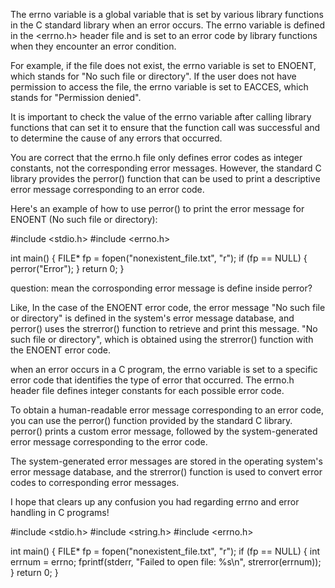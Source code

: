 
The errno variable is a global variable that is set by various library functions in the C standard library when an error occurs. The errno variable is defined in the <errno.h> header file and is set to an error code by library functions when they encounter an error condition.


For example, if the file does not exist, the errno variable is set to ENOENT, which stands for "No such file or directory". If the user does not have permission to access the file, the errno variable is set to EACCES, which stands for "Permission denied".

It is important to check the value of the errno variable after calling library functions that can set it to ensure that the function call was successful and to determine the cause of any errors that occurred.

You are correct that the errno.h file only defines error codes as integer constants, not the corresponding error messages. However, the standard C library provides the perror() function that can be used to print a descriptive error message corresponding to an error code.

Here's an example of how to use perror() to print the error message for ENOENT (No such file or directory):

#include <stdio.h>
#include <errno.h>

int main() {
    FILE* fp = fopen("nonexistent_file.txt", "r");
    if (fp == NULL) {
        perror("Error");
    }
    return 0;
}




question: mean the corrosponding error message is define inside perror?

Like, In the case of the ENOENT error code, the error message "No such file or directory" is defined in the system's error message database, and perror() uses the strerror() function to retrieve and print this message.
"No such file or directory", which is obtained using the strerror() function with the ENOENT error code.




when an error occurs in a C program, the errno variable is set to a specific error code that identifies the type of error that occurred. The errno.h header file defines integer constants for each possible error code.

To obtain a human-readable error message corresponding to an error code, you can use the perror() function provided by the standard C library. perror() prints a custom error message, followed by the system-generated error message corresponding to the error code.

The system-generated error messages are stored in the operating system's error message database, and the strerror() function is used to convert error codes to corresponding error messages.

I hope that clears up any confusion you had regarding errno and error handling in C programs!


#include <stdio.h>
#include <string.h>
#include <errno.h>

int main() {
    FILE* fp = fopen("nonexistent_file.txt", "r");
    if (fp == NULL) {
        int errnum = errno;
        fprintf(stderr, "Failed to open file: %s\n", strerror(errnum));
    }
    return 0;
}
